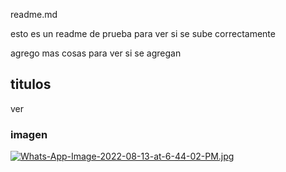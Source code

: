 readme.md

esto es un readme de prueba para ver si se sube correctamente

agrego mas cosas para ver si se agregan 

## titulos
ver 

### imagen
[![Whats-App-Image-2022-08-13-at-6-44-02-PM.jpg](https://i.postimg.cc/jjsVtzHP/Whats-App-Image-2022-08-13-at-6-44-02-PM.jpg)](https://postimg.cc/0zHXCKHy)